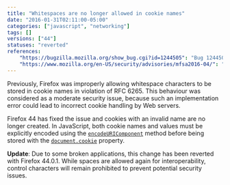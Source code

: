 ```yaml
---
title: "Whitespaces are no longer allowed in cookie names"
date: "2016-01-31T02:11:00-05:00"
categories: ["javascript", "networking"]
tags: []
versions: ["44"]
statuses: "reverted"
references:
    "https://bugzilla.mozilla.org/show_bug.cgi?id=1244505": "Bug 1244505 - Firefox 44 no longer allows spaces in cookie names, breaking some apps"
    "https://www.mozilla.org/en-US/security/advisories/mfsa2016-04/": "MFSA 2016-04 - Firefox allows for control characters to be set in cookie names"
---
```

Previously, Firefox was improperly allowing whitespace characters to be stored in cookie names in violation of RFC 6265. This behaviour was considered as a moderate security issue, because such an implementation error could lead to incorrect cookie handling by Web servers.

Firefox 44 has fixed the issue and cookies with an invalid name are no longer created. In JavaScript, both cookie names and values must be explicitly encoded using the [`encodeURIComponent`](https://developer.mozilla.org/en-US/docs/Web/JavaScript/Reference/Global_Objects/encodeURIComponent) method before being stored with the [`document.cookie`](https://developer.mozilla.org/en-US/docs/Web/API/Document/cookie) property.

**Update**: Due to some broken applications, this change has been reverted with Firefox 44.0.1. While spaces are allowed again for interoperability, control characters will remain prohibited to prevent potential security issues.
